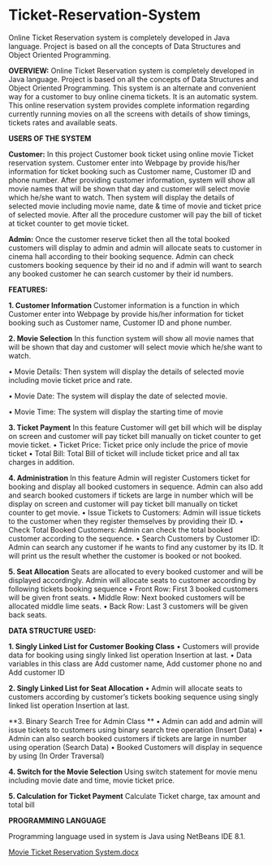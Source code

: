 # Ticket-Reservation-System
Online Ticket Reservation system is completely developed in Java language. Project is based on all the concepts of Data Structures and Object Oriented Programming. 

**OVERVIEW:**
Online Ticket Reservation system is completely developed in Java language. Project is based on all the concepts of Data Structures and Object Oriented Programming. This system is an alternate and convenient way for a customer to buy online cinema tickets. It is an automatic system. This online reservation system provides complete information regarding currently running movies on all the screens with details of show timings, tickets rates and available seats.

**USERS OF THE SYSTEM**

**Customer:**
In this project Customer book ticket using online movie Ticket reservation system. Customer enter into Webpage by provide his/her information for ticket booking such as Customer name, Customer ID and phone number. After providing customer information, system will show all movie names that will be shown that day and customer will select movie which he/she want to watch. Then system will display the details of selected movie including movie name, date & time of movie and ticket price of selected movie. After all the procedure customer will pay the bill of ticket at ticket counter to get movie ticket.

**Admin:**
Once the customer reserve ticket then all the total booked customers will display to admin and admin will allocate seats to customer in cinema hall according to their booking sequence. Admin can check customers booking sequence by their id no and if admin will want to search any booked customer he can search customer by their id numbers.

**FEATURES:**

**1.	Customer Information**
Customer information is a function in which Customer enter into Webpage by provide his/her information for ticket booking such as Customer name, Customer ID and phone number.

**2.	Movie Selection**
In this function system will show all movie names that will be shown that day and customer will select movie which he/she want to watch. 

•	Movie Details: Then system will display the details of selected movie including movie ticket price and rate.

•	Movie Date: The system will display the date of selected movie.

•	Movie Time: The system will display the starting time of movie

**3. Ticket Payment**
In this feature Customer will get bill which will be display on screen and customer will pay ticket bill manually on ticket counter to get movie ticket.
•	Ticket Price: Ticket price only include the price of movie ticket
•	Total Bill: Total Bill of ticket will include ticket price and all tax charges in addition.

**4. Administration**
In this feature Admin will register Customers ticket for booking and display all booked customers in sequence. Admin can also add and search booked customers if tickets are large in number which will be display on screen and customer will pay ticket bill manually on ticket counter to get movie.
•	Issue Tickets to Customers:  Admin will issue tickets to the customer when they register themselves by providing their ID.
•	Check Total Booked Customers: Admin can check the total booked customer according to the sequence.
•	Search Customers by Customer ID: Admin can search any customer if he wants to find any customer by its ID.
It will print us the result whether the customer is booked or not booked.

**5. Seat Allocation**
Seats are allocated to every booked customer and will be displayed accordingly. Admin will allocate seats to customer according by following tickets booking sequence 
•	Front Row: First 3 booked customers will be given front seats. 
•	Middle Row: Next booked customers will be allocated middle lime seats. 
•	Back Row: Last 3 customers will be given back seats.


****DATA STRUCTURE USED:****

**1.	Singly Linked List for Customer Booking Class**
•	Customers will provide data for booking using singly linked list operation Insertion at last.
•	Data variables in this class are Add customer name, Add customer phone no and Add customer ID

**2.	Singly Linked List for Seat Allocation**
•	Admin will allocate seats to customers according by customer’s tickets booking sequence using singly linked list operation Insertion at last.

**3.	Binary Search Tree for Admin Class **
•	Admin can add and admin will issue tickets to customers using binary search tree operation (Insert Data)
•	Admin can also search booked customers if tickets are large in number using operation (Search Data)
•	Booked Customers will display in sequence by using (In Order Traversal)

**4.	Switch for the Movie Selection**
Using switch statement for movie menu including movie date and time, movie ticket price.

**5.	Calculation for Ticket Payment**
Calculate Ticket charge, tax amount and total bill     

                                                                               
**PROGRAMMING LANGUAGE**

Programming language used in system is Java using NetBeans IDE 8.1.

[Movie Ticket Reservation System.docx](https://github.com/ra-f-ia/Ticket-Reservation-System/files/11995841/Movie.Ticket.Reservation.System.docx)
